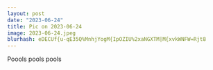 ```yaml
---
layout: post
date: "2023-06-24"
title: Pic on 2023-06-24
image: 2023-06-24.jpeg
blurhash: eDECUf{u-qE35Q%MnhjYogM{IpOZIU%2xaNGXTM|M{xvkWNFW=Rjt8
---
```


Poools pools pools
